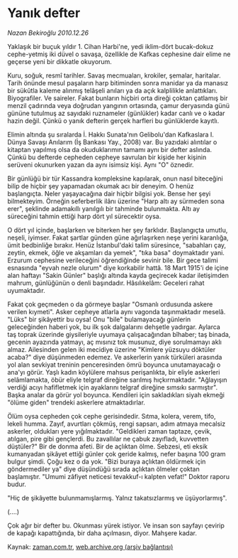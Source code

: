 # Yanık defter

*Nazan Bekiroğlu 2010.12.26*

<td class="columnist-detail">
<p>Yaklaşık bir buçuk yıldır 1. Cihan Harbi'ne, yedi iklim-dört bucak-dokuz cephe-yetmiş iki düvel o savaşa, özellikle de Kafkas cephesine dair elime ne geçerse yeni bir dikkatle okuyorum.</p>
<p>
<div id="haberMetinDiv">
<p>Kuru, soğuk, resmî tarihler. Savaş mecmuaları, krokiler, şemalar, haritalar. Tarih önünde mesul paşaların harp bitiminden sonra manidar ya da manasız bir sükûtla kaleme alınmış telâşeli anıları ya da açık kalplilikle anlattıkları. Biyografiler. Ve saireler. Fakat bunların hiçbiri orta direği çoktan çatlamış bir menzil çadırında veya doğrudan yangının ortasında, çamur deryasında günü gününe tutulmuş az sayıdaki ruznameler (günlükler) kadar canlı ve o kadar hazin değil. Çünkü o yanık defterin gerçek harfleri bu günlüklerde kayıtlı.
<p>Elimin altında şu sıralarda İ. Hakkı Sunata'nın Gelibolu'dan Kafkaslara I. Dünya Savaşı Anılarım (İş Bankası Yay., 2008) var. Bu yazıdaki alıntılar o kitaptan yapılmış olsa da okuduklarımın tamamı aynı bir defter aslında. Çünkü bu defterde cepheden cepheye savrulan bir kişide her kişinin serüveni okunurken yazan da aynı isimsiz kişi. Aynı "O" öznedir.
<p>Bir günlüğü bir tür Kassandra kompleksine kapılarak, onun nasıl biteceğini bilip de hiçbir şey yapamadan okumak acı bir deneyim. O henüz başlangıçta. Neler yaşayacağına dair hiçbir bilgisi yok. Bense her şeyi bilmekteyim. Örneğin seferberlik ilânı üzerine "Harp altı ay sürmeden sona erer", şeklinde adamakıllı yanılgılı bir tahminde bulunmakta. Altı ay süreceğini tahmin ettiği harp dört yıl sürecektir oysa.
<p>O dört yıl içinde, başlarken ve biterken her şey farklıdır. Başlangıçta umutlu, neşeli, iyimser. Fakat şartlar günden güne ağırlaşırken neşe yerini karanlığa, ümit bedbinliğe bırakır. Henüz İstanbul'daki talim süresince, "sabahları çay, zeytin, ekmek, öğle ve akşamları da yemek", "tıka basa" doymaktadır yani. Erzurum cephesine verileceğini öğrendiğinde sevinir bile. Bir gece talimi esnasında "eyvah nezle olurum" diye korkabilir hattâ. 18 Mart 1915'i de içine alan haftayı "Sakin Günler" başlığı altında kayda geçirecek kadar iletişimden mahrum, günlüğünün o denli başındadır. Hâsılıkelâm: Geceleri rahat uyumaktadır.
<p>Fakat çok geçmeden o da görmeye başlar "Osmanlı ordusunda askere verilen kıymeti". Asker cepheye atlarla aynı vagonda taşınmaktadır meselâ. "Lüks" bir şikâyettir bu oysa! Onu "bile" bulamayacağı günlerin geleceğinden haberi yok, bu ilk şok dalgalarını dehşetle yadırgar. Aylarca taş toprak üzerinde giysileriyle uyumaya çalışacağından bîhaber; taş binada, gecenin ayazında yatmayı, aç mısınız tok musunuz, diye sorulmamayı aklı almaz. Ailesinden gelen iki mecidiye üzerine "Kimlere yüzsuyu döktüler acaba?" diye düşünmeden edemez. Ve askerlerin yanık türküleri arasında yol alan sevkiyat treninin penceresinden ömrü boyunca unutamayacağı o ana'yı görür. Yaşlı kadın köylülere mahsus perişanlıkta, bir eliyle askerleri selâmlamakta, öbür eliyle telgraf direğine sarılmış hıçkırmaktadır. "Ağlayışın verdiği acıyı hafifletmek için ayaklarını telgraf direğine sımsıkı sarmıştır". Başka analar da görür yol boyunca. Kendileri için sakladıkları siyah ekmeği "ölüme giden" trendeki askerlere atmaktadırlar.
<p>Ölüm oysa cepheden çok cephe gerisindedir. Sıtma, kolera, verem, tifo, lekeli humma. Zayıf, avurtları çökmüş, rengi sapsarı, adım atmaya mecalsiz askerler, oldukları yere yığılmaktadır. "Geldikleri zaman taptaze, çevik, atılgan, pire gibi gençlerdi. Bu zavallılar ne çabuk zayıfladı, kuvvetten düştüler?" Bir de donma afeti. Bir de açlıktan ölme. Sebzesi, eti eksik kumanyadan şikâyet ettiği günler çok geride kalmış, nefer başına 100 gram bulgur şimdi. Çoğu kez o da yok. "Bizi buraya açlıktan öldürmek için göndermediler ya" diye düşündüğü sırada açlıktan ölmeler çoktan başlamıştır. "Umumi zâfiyet neticesi tevakkuf-ı kalpten vefat!" Doktor raporu budur.
<p>"Hiç de şikâyette bulunmamışlarmış. Yalnız takatsızlarmış ve üşüyorlarmış".
<p>(....)
<p>Çok ağır bir defter bu. Okunması yürek istiyor. Ve insan son sayfayı çevirip de kapağı kapattığında, bir daha açılmasın, diyor. Mahşere kadar.</p></p></p></p></p></p></p></p></p></div>
</p>
<a href="http://web.archive.org/web/20110212045524/mailto:/">
</a></td>

Kaynak: [zaman.com.tr](http://zaman.com.tr/yazar.do?yazino=1070240), [web.archive.org (arşiv bağlantısı)](http://web.archive.org/web/20110212045524/http://www.zaman.com.tr:80/yazar.do?yazino=1070240)

